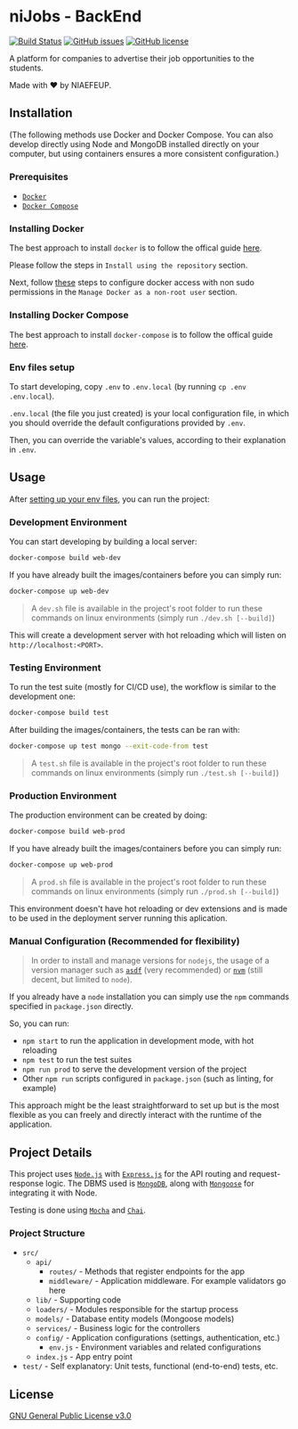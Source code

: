 # niJobs - BackEnd

[![Build Status](https://img.shields.io/travis/NIAEFEUP/nijobs-be/develop.svg?style=for-the-badge)](https://travis-ci.org/NIAEFEUP/nijobs-be)
[![GitHub issues](https://img.shields.io/github/issues/NIAEFEUP/nijobs-be.svg?style=for-the-badge)](https://github.com/NIAEFEUP/nijobs-be/issues)
[![GitHub license](https://img.shields.io/github/license/NIAEFEUP/nijobs-be.svg?style=for-the-badge)](https://github.com/NIAEFEUP/nijobs-be/blob/master/LICENSE)


A platform for companies to advertise their job opportunities to the students.

Made with ❤️ by NIAEFEUP.

## Installation

(The following methods use Docker and Docker Compose. You can also develop directly using Node and MongoDB installed directly on your computer, but using containers ensures a more consistent configuration.)

### Prerequisites

- [`Docker`](https://www.docker.com)
- [`Docker Compose`](https://www.docker.com)

### Installing Docker

The best approach to install `docker` is to follow the offical guide [here](https://docs.docker.com/install/linux/docker-ce/ubuntu/#install-using-the-repository). 

Please follow the steps in `Install using the repository` section.

Next, follow [these](https://docs.docker.com/install/linux/linux-postinstall/) steps to configure docker access with non sudo permissions in the `Manage Docker as a non-root user` section.

### Installing Docker Compose

The best approach to install `docker-compose` is to follow the offical guide [here](https://docs.docker.com/compose/install/#install-compose).

### Env files setup

To start developing, copy `.env` to `.env.local` (by running `cp .env .env.local`).

`.env.local` (the file you just created) is your local configuration file, in which you should override the default configurations provided by `.env`.

Then, you can override the variable's values, according to their explanation in `.env`.


## Usage

After [setting up your env files](#env-files-setup), you can run the project:

### Development Environment

You can start developing by building a local server:

```bash
docker-compose build web-dev
```

If you have already built the images/containers before you can simply run:

```bash
docker-compose up web-dev
```

> A `dev.sh` file is available in the project's root folder to run these commands on linux environments (simply run `./dev.sh [--build]`)

This will create a development server with hot reloading which will listen on `http://localhost:<PORT>`.

### Testing Environment

To run the test suite (mostly for CI/CD use), the workflow is similar to the development one:

```bash
docker-compose build test
```
After building the images/containers, the tests can be ran with:

```bash
docker-compose up test mongo --exit-code-from test
```
> A `test.sh` file is available in the project's root folder to run these commands on linux environments (simply run `./test.sh [--build]`)

### Production Environment

The production environment can be created by doing:

```bash
docker-compose build web-prod
```
If you have already built the images/containers before you can simply run:

```bash
docker-compose up web-prod
```
> A `prod.sh` file is available in the project's root folder to run these commands on linux environments (simply run `./prod.sh [--build]`)

This environment doesn't have hot reloading or dev extensions and is made to be used in the deployment server running this aplication.

### Manual Configuration (Recommended for flexibility)

> In order to install and manage versions for `nodejs`, the usage of a version manager such as [`asdf`](https://asdf-vm.com/) (very recommended) or [`nvm`](https://github.com/nvm-sh/nvm) (still decent, but limited to `node`).

If you already have a `node` installation you can simply use the `npm` commands specified in `package.json` directly.

So, you can run:

- `npm start` to run the application in development mode, with hot reloading
- `npm test` to run the test suites
- `npm run prod` to serve the development version of the project
- Other `npm run` scripts configured in `package.json` (such as linting, for example)

This approach might be the least straightforward to set up but is the most flexible as you can freely and directly interact with the runtime of the application.

## Project Details

This project uses [`Node.js`](https://nodejs.org/en/) with [`Express.js`](https://expressjs.com/) for the API routing and request-response logic. The DBMS used is [`MongoDB`](https://www.mongodb.com/), along with [`Mongoose`](https://mongoosejs.com/) for integrating it with Node.

Testing is done using [`Mocha`](https://mochajs.org/) and [`Chai`](https://www.chaijs.com/).

### Project Structure

- `src/`
    - `api/`
        - `routes/` - Methods that register endpoints for the app
        - `middleware/` - Application middleware. For example validators go here
    - `lib/` - Supporting code
    - `loaders/` - Modules responsible for the startup process
    - `models/` - Database entity models (Mongoose models)
    - `services/` - Business logic for the controllers
    - `config/` - Application configurations (settings, authentication, etc.)
        - `env.js` - Environment variables and related configurations
    - `index.js` - App entry point
- `test/` - Self explanatory: Unit tests, functional (end-to-end) tests, etc.

## License
[GNU General Public License v3.0](https://choosealicense.com/licenses/gpl-3.0/)

